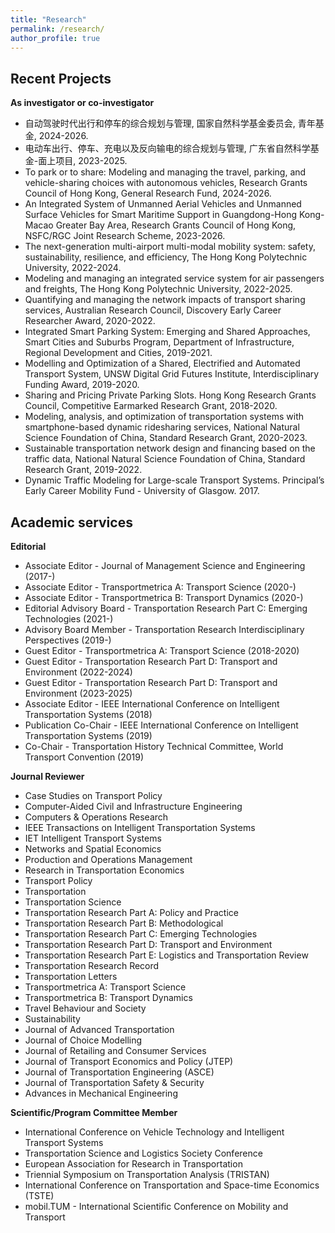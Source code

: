 ```yaml
---
title: "Research"
permalink: /research/
author_profile: true
---
```


Recent Projects 
-----------
**As investigator or co-investigator**
* 自动驾驶时代出行和停车的综合规划与管理, 国家自然科学基金委员会, 青年基金, 2024-2026.
* 电动车出行、停车、充电以及反向输电的综合规划与管理, 广东省自然科学基金-面上项目, 2023-2025.
* To park or to share: Modeling and managing the travel, parking, and vehicle-sharing choices with autonomous vehicles, Research Grants Council of Hong Kong, General Research Fund, 2024-2026.
* An Integrated System of Unmanned Aerial Vehicles and Unmanned Surface Vehicles for Smart Maritime Support in Guangdong-Hong Kong-Macao Greater Bay Area,  Research Grants Council of Hong Kong, NSFC/RGC Joint Research Scheme, 2023-2026.
* The next-generation multi-airport multi-modal mobility system: safety, sustainability, resilience, and efficiency, The Hong Kong Polytechnic University, 2022-2024.
* Modeling and managing an integrated service system for air passengers and freights, The Hong Kong Polytechnic University, 2022-2025.
* Quantifying and managing the network impacts of transport sharing services, Australian Research Council, Discovery Early Career Researcher Award, 2020-2022.
* Integrated Smart Parking System: Emerging and Shared Approaches, Smart Cities and Suburbs Program, Department of Infrastructure, Regional Development and Cities, 2019-2021.
* Modelling and Optimization of a Shared, Electrified and Automated Transport System, UNSW Digital Grid Futures Institute, Interdisciplinary Funding Award, 2019-2020.
* Sharing and Pricing Private Parking Slots. Hong Kong Research Grants Council, Competitive Earmarked Research Grant, 2018-2020.
* Modeling, analysis, and optimization of transportation systems with smartphone-based dynamic ridesharing services, National Natural Science Foundation of China, Standard Research Grant, 2020-2023.
* Sustainable transportation network design and financing based on the traffic data, National Natural Science Foundation of China, Standard Research Grant, 2019-2022.
* Dynamic Traffic Modeling for Large-scale Transport Systems. Principal’s Early Career Mobility Fund - University of Glasgow. 2017.

Academic services
-------------
**Editorial**

* Associate Editor - Journal of Management Science and Engineering (2017-)
* Associate Editor - Transportmetrica A: Transport Science (2020-)
* Associate Editor - Transportmetrica B: Transport Dynamics (2020-)
* Editorial Advisory Board - Transportation Research Part C: Emerging Technologies (2021-)
* Advisory Board Member - Transportation Research Interdisciplinary Perspectives (2019-)
* Guest Editor - Transportmetrica A: Transport Science (2018-2020)
* Guest Editor - Transportation Research Part D: Transport and Environment (2022-2024)
* Guest Editor - Transportation Research Part D: Transport and Environment (2023-2025)
* Associate Editor - IEEE International Conference on Intelligent Transportation Systems (2018)
* Publication Co-Chair - IEEE International Conference on Intelligent Transportation Systems (2019)
* Co-Chair - Transportation History Technical Committee, World Transport Convention (2019)

**Journal Reviewer**

* Case Studies on Transport Policy
* Computer-Aided Civil and Infrastructure Engineering
* Computers & Operations Research
* IEEE Transactions on Intelligent Transportation Systems
* IET Intelligent Transport Systems
* Networks and Spatial Economics
* Production and Operations Management
* Research in Transportation Economics
* Transport Policy
* Transportation
* Transportation Science
* Transportation Research Part A: Policy and Practice
* Transportation Research Part B: Methodological
* Transportation Research Part C: Emerging Technologies
* Transportation Research Part D: Transport and Environment
* Transportation Research Part E: Logistics and Transportation Review
* Transportation Research Record
* Transportation Letters
* Transportmetrica A: Transport Science
* Transportmetrica B: Transport Dynamics
* Travel Behaviour and Society
* Sustainability
* Journal of Advanced Transportation
* Journal of Choice Modelling
* Journal of Retailing and Consumer Services
* Journal of Transport Economics and Policy (JTEP)
* Journal of Transportation Engineering (ASCE)
* Journal of Transportation Safety & Security
* Advances in Mechanical Engineering

**Scientific/Program Committee Member**

* International Conference on Vehicle Technology and Intelligent Transport Systems
* Transportation Science and Logistics Society Conference
* European Association for Research in Transportation
* Triennial Symposium on Transportation Analysis (TRISTAN)
* International Conference on Transportation and Space-time Economics (TSTE)
* mobil.TUM - International Scientific Conference on Mobility and Transport
